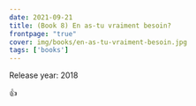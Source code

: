 ```yaml
---
date: 2021-09-21
title: (Book 8) En as-tu vraiment besoin?
frontpage: "true"
cover: img/books/en-as-tu-vraiment-besoin.jpg
tags: ['books']
---
```


Release year: 2018

👍

